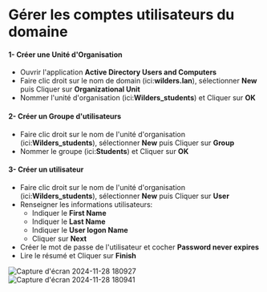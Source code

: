 # Gérer les comptes utilisateurs du domaine

#### 1- Créer une Unité d'Organisation

- Ouvrir l'application **Active Directory Users and Computers**
- Faire clic droit sur le nom de domain (ici:**wilders.lan**), sélectionner **New** puis Cliquer sur **Organizational Unit**
- Nommer l'unité d'organisation (ici:**Wilders_students**) et Cliquer sur **OK**

#### 2- Créer un Groupe d'utilisateurs
- Faire clic droit sur le nom de l'unité d'organisation (ici:**Wilders_students**), sélectionner **New** puis Cliquer sur **Group**
- Nommer le groupe (ici:**Students**) et Cliquer sur **OK**

#### 3- Créer un utilisateur 
- Faire clic droit sur le nom de l'unité d'organisation (ici:**Wilders_students**), sélectionner **New** puis Cliquer sur **User**
- Renseigner les informations utilisateurs:
	- Indiquer le **First Name**
	- Indiquer le **Last Name**
	- Indiquer le **User logon Name**
	- Cliquer sur **Next**
- Créer le mot de passe de l'utilisateur et cocher **Password never expires**
- Lire le résumé et Cliquer sur **Finish**

![Capture d'écran 2024-11-28 180927](https://github.com/user-attachments/assets/97b2556b-3490-4b84-ad19-cc5d33520e73)
![Capture d'écran 2024-11-28 180941](https://github.com/user-attachments/assets/0bcaf208-c7a9-4a4f-8602-d34de62db0e3)
